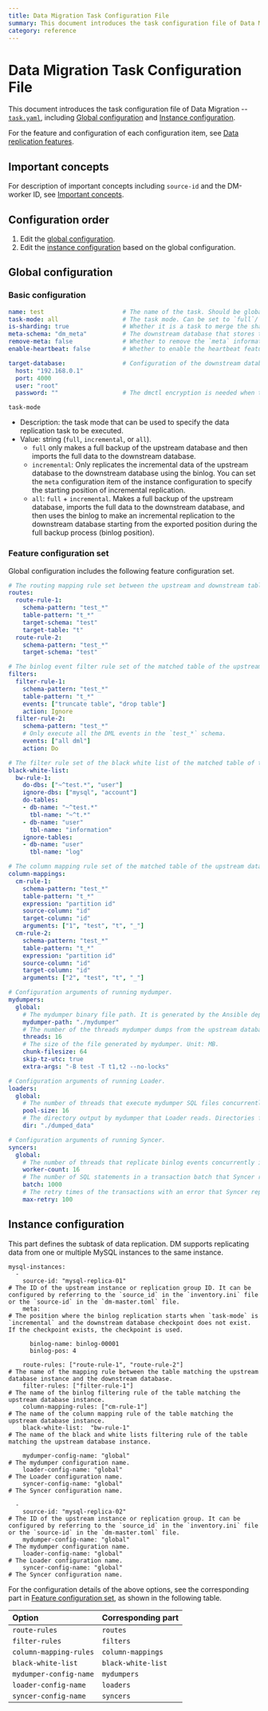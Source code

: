```yaml
---
title: Data Migration Task Configuration File
summary: This document introduces the task configuration file of Data Migration.
category: reference
---
```


# Data Migration Task Configuration File

This document introduces the task configuration file of Data Migration --
[`task.yaml`](https://github.com/pingcap/dm/blob/master/dm/master/task.yaml), including [Global configuration](#global-configuration) and [Instance configuration](#instance-configuration).

For the feature and configuration of each configuration item, see [Data replication features](/reference/tools/data-migration/features/overview.md).

## Important concepts

For description of important concepts including `source-id` and the DM-worker ID, see [Important concepts](/reference/tools/data-migration/configure/overview.md#important-concepts).

## Configuration order

1. Edit the [global configuration](#global-configuration).
2. Edit the [instance configuration](#instance-configuration) based on the global configuration.

## Global configuration

### Basic configuration

```yaml
name: test                      # The name of the task. Should be globally unique.
task-mode: all                  # The task mode. Can be set to `full`/`incremental`/`all`.
is-sharding: true               # Whether it is a task to merge the shards.
meta-schema: "dm_meta"          # The downstream database that stores the `meta` information.
remove-meta: false              # Whether to remove the `meta` information (`checkpoint` and `onlineddl`) corresponding to the task name before starting the replication task.
enable-heartbeat: false         # Whether to enable the heartbeat feature.

target-database:                # Configuration of the downstream database instance.
  host: "192.168.0.1"
  port: 4000
  user: "root"
  password: ""                  # The dmctl encryption is needed when the password is not empty.
```

`task-mode`

- Description: the task mode that can be used to specify the data replication task to be executed.
- Value: string (`full`, `incremental`, or `all`).
    - `full` only makes a full backup of the upstream database and then imports the full data to the downstream database.
    - `incremental`: Only replicates the incremental data of the upstream database to the downstream database using the binlog. You can set the `meta` configuration item of the instance configuration to specify the starting position of incremental replication.
    - `all`: `full` + `incremental`. Makes a full backup of the upstream database, imports the full data to the downstream database, and then uses the binlog to make an incremental replication to the downstream database starting from the exported position during the full backup process (binlog position).

### Feature configuration set

Global configuration includes the following feature configuration set.

```yaml
# The routing mapping rule set between the upstream and downstream tables.
routes:
  route-rule-1:
    schema-pattern: "test_*"
    table-pattern: "t_*"
    target-schema: "test"
    target-table: "t"
  route-rule-2:
    schema-pattern: "test_*"
    target-schema: "test"

# The binlog event filter rule set of the matched table of the upstream database instance.
filters:
  filter-rule-1:
    schema-pattern: "test_*"
    table-pattern: "t_*"
    events: ["truncate table", "drop table"]
    action: Ignore
  filter-rule-2:
    schema-pattern: "test_*"
    # Only execute all the DML events in the `test_*` schema.
    events: ["all dml"]
    action: Do

# The filter rule set of the black white list of the matched table of the upstream database instance.
black-white-list:
  bw-rule-1:
    do-dbs: ["~^test.*", "user"]
    ignore-dbs: ["mysql", "account"]
    do-tables:
    - db-name: "~^test.*"
      tbl-name: "~^t.*"
    - db-name: "user"
      tbl-name: "information"
    ignore-tables:
    - db-name: "user"
      tbl-name: "log"

# The column mapping rule set of the matched table of the upstream database instance.
column-mappings:
  cm-rule-1:
    schema-pattern: "test_*"
    table-pattern: "t_*"
    expression: "partition id"
    source-column: "id"
    target-column: "id"
    arguments: ["1", "test", "t", "_"]
  cm-rule-2:
    schema-pattern: "test_*"
    table-pattern: "t_*"
    expression: "partition id"
    source-column: "id"
    target-column: "id"
    arguments: ["2", "test", "t", "_"]

# Configuration arguments of running mydumper.
mydumpers:
  global:
    # The mydumper binary file path. It is generated by the Ansible deployment application automatically and needs no configuration.
    mydumper-path: "./mydumper"
    # The number of the threads mydumper dumps from the upstream database instance.
    threads: 16
    # The size of the file generated by mydumper. Unit: MB.
    chunk-filesize: 64
    skip-tz-utc: true
    extra-args: "-B test -T t1,t2 --no-locks"

# Configuration arguments of running Loader.
loaders:
  global:
    # The number of threads that execute mydumper SQL files concurrently in Loader.
    pool-size: 16
    # The directory output by mydumper that Loader reads. Directories for different tasks of the same instance must be different. (mydumper outputs the SQL file based on the directory)
    dir: "./dumped_data"

# Configuration arguments of running Syncer.
syncers:
  global:
    # The number of threads that replicate binlog events concurrently in Syncer.
    worker-count: 16
    # The number of SQL statements in a transaction batch that Syncer replicates to the downstream database.
    batch: 1000
    # The retry times of the transactions with an error that Syncer replicates to the downstream database (only for DML operations).
    max-retry: 100
```

## Instance configuration

This part defines the subtask of data replication. DM supports replicating data from one or multiple MySQL instances to the same instance.

```
mysql-instances:
  -
    source-id: "mysql-replica-01"                                      # The ID of the upstream instance or replication group ID. It can be configured by referring to the `source_id` in the `inventory.ini` file or the `source-id` in the `dm-master.toml` file.
    meta:                                                              # The position where the binlog replication starts when `task-mode` is `incremental` and the downstream database checkpoint does not exist. If the checkpoint exists, the checkpoint is used.

      binlog-name: binlog-00001
      binlog-pos: 4

    route-rules: ["route-rule-1", "route-rule-2"]                      # The name of the mapping rule between the table matching the upstream database instance and the downstream database.
    filter-rules: ["filter-rule-1"]                                    # The name of the binlog filtering rule of the table matching the upstream database instance.
    column-mapping-rules: ["cm-rule-1"]                                # The name of the column mapping rule of the table matching the upstream database instance.
    black-white-list:  "bw-rule-1"                                     # The name of the black and white lists filtering rule of the table matching the upstream database instance.

    mydumper-config-name: "global"                                     # The mydumper configuration name.
    loader-config-name: "global"                                       # The Loader configuration name.
    syncer-config-name: "global"                                       # The Syncer configuration name.

  -
    source-id: "mysql-replica-02"                                      # The ID of the upstream instance or replication group. It can be configured by referring to the `source_id` in the `inventory.ini` file or the `source-id` in the `dm-master.toml` file.
    mydumper-config-name: "global"                                     # The mydumper configuration name.
    loader-config-name: "global"                                       # The Loader configuration name.
    syncer-config-name: "global"                                       # The Syncer configuration name.
```

For the configuration details of the above options, see the corresponding part in [Feature configuration set](#feature-configuration-set), as shown in the following table.

| Option | Corresponding part |
| :------ | :------------------ |
| `route-rules` | `routes` |
| `filter-rules` | `filters` |
| `column-mapping-rules` | `column-mappings` |
| `black-white-list` | `black-white-list` |
| `mydumper-config-name` | `mydumpers` |
| `loader-config-name` | `loaders` |
| `syncer-config-name` | `syncers`  |
